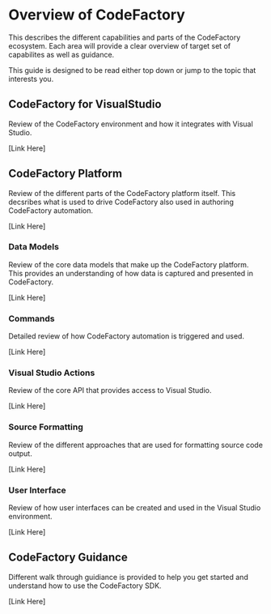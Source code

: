 # Overview of CodeFactory
This describes the different capabilities and parts of the CodeFactory ecosystem. Each area will provide a clear overview of target set of capabilites as well as guidance.

This guide is designed to be read either top down or jump to the topic that interests you.

## CodeFactory for VisualStudio
Review of the CodeFactory environment and how it integrates with Visual Studio.

[Link Here]

## CodeFactory Platform
Review of the different parts of the CodeFactory platform itself. This decsribes what is used to drive CodeFactory also used in authoring CodeFactory automation.

[Link Here]

### Data Models
Review of the core data models that make up the CodeFactory platform. This provides an understanding of how data is captured and presented in CodeFactory.

[Link Here]

### Commands
Detailed review of how CodeFactory automation is triggered and used.

[Link Here]

### Visual Studio Actions
Review of the core API that provides access to Visual Studio.

[Link Here]

### Source Formatting
Review of the different approaches that are used for formatting source code output.

[Link Here]

### User Interface
Review of how user interfaces can be created and used in the Visual Studio environment.

[Link Here]
 
## CodeFactory Guidance
Different walk through guidiance is provided to help you get started and understand how to use the CodeFactory SDK.

[Link Here]